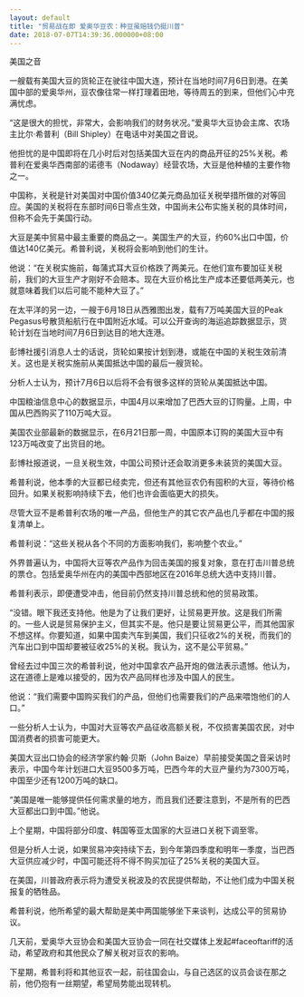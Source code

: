 ```yaml
---
layout: default
title: "贸易战在即 爱奥华豆农：种豆虽赔钱仍挺川普"
date: 2018-07-07T14:39:36.000000+08:00
---
```


美国之音

一艘载有美国大豆的货轮正在驶往中国大连，预计在当地时间7月6日到港。在美国中部的爱奥华州，豆农像往常一样打理着田地，等待周五的到来，但他们心中充满忧虑。

“这是很大的担忧，非常大，会影响我们的财务状况。”爱奥华大豆协会主席、农场主比尔·希普利（Bill Shipley）在电话中对美国之音说。

他担忧的是中国即将在几小时后对包括美国大豆在内的商品开征的25%关税。希普利在爱奥华西南部的诺德韦（Nodaway）经营农场，大豆是他种植的主要作物之一。

中国称，关税是针对美国对中国价值340亿美元商品加征关税举措所做的对等回应。美国的关税将在东部时间6日零点生效，中国尚未公布实施关税的具体时间，但称不会先于美国行动。

大豆是美中贸易中最主重要的商品之一。美国生产的大豆，约60%出口中国，价值达140亿美元。希普利说，关税将会影响到他们的生计。

他说：“在关税实施前，每蒲式耳大豆价格跌了两美元。在他们宣布要加征关税前，我们的大豆生产才刚好不会赔本。现在大豆价格比生产成本还要低两美元，也就意味着我们以后可能不能种大豆了。”

在太平洋的另一边，一艘于6月18日从西雅图出发，载有7万吨美国大豆的Peak Pegasus号散货船航行在中国附近水域。可以公开查询的海运追踪数据显示，货轮计划在当地时间7月6日到达目的地大连港。

彭博社援引消息人士的话说，货轮如果按计划到港，或能在中国的关税生效前清关。这也是关税实施前从美国抵达中国的最后一艘货轮。

分析人士认为，预计7月6日以后将不会有很多这样的货轮从美国抵达中国。

中国粮油信息中心的数据显示，中国4月以来增加了巴西大豆的订购量。上周，中国从巴西购买了110万吨大豆。

美国农业部最新的数据显示，在6月21日那一周，中国原本订购的美国大豆中有123万吨改变了出货目的地。

彭博社报道说，一旦关税生效，中国公司预计还会取消更多未装货的美国大豆。

希普利说，他本季的大豆都已经卖完，但还有其他豆农仍有囤积的大豆，等待价格回升。如果关税影响持续下去，他们也许会面临更大的损失。

尽管大豆不是希普利农场的唯一产品，但他生产的其它农产品也几乎都在中国的报复清单上。

希普利说：“这些关税从各个不同的方面影响我们，影响整个农业。”

外界普遍认为，中国将大豆等农产品作为回击美国的报复对象，意在打击川普总统的票仓。包括爱奥华州在内的美国中西部地区在2016年总统大选中支持川普。

希普利表示，即便遭受冲击，他目前仍然支持川普总统和他的贸易政策。

“没错。眼下我还支持他。他是为了让我们更好，让贸易更开放。这是我们所需的。一些人说是贸易保护主义，但其实不是。他只是要让贸易更公平，而其他国家不想这样。你要知道，如果中国卖汽车到美国，我们只征收2%的关税，而我们的汽车出口到中国却要被征收25%的关税。我认为，这不是公平贸易。”

曾经去过中国三次的希普利说，他对中国拿农产品开炮的做法表示遗憾。他认为，这在道德上是难以接受的，因为农产品同样也涉及中国人的民生。

他说：“我们需要中国购买我们的产品，但他们也需要我们的产品来喂饱他们的人口。”

一些分析人士认为，中国对大豆等农产品征收高额关税，不仅损害美国农民，对中国消费者的损害可能更大。

美国大豆出口协会的经济学家约翰·贝斯（John Baize）早前接受美国之音采访时表示，中国今年计划进口大豆9500多万吨，巴西今年的大豆产量约为7300万吨，中国至少还有1200万吨的缺口。

“美国是唯一能够提供任何需求量的地方，而且我们还要注意到，不是所有的巴西大豆都出口到中国。”他说。

上个星期，中国将部分印度、韩国等亚太国家的大豆进口关税下调至零。

但是分析人士说，如果贸易冲突持续下去，到今年第四季度和明年一季度，当巴西大豆供应减少时，中国可能还将不得不购买加征了25%关税的美国大豆。

在美国，川普政府表示将为遭受关税波及的农民提供帮助，不让他们成为中国关税报复的牺牲品。

希普利说，他所希望的最大帮助是美中两国能够坐下来谈判，达成公平的贸易协议。

几天前，爱奥华大豆协会和美国大豆协会一同在社交媒体上发起#faceoftariff的活动，希望政府和其他民众了解关税对豆农的影响。

下星期，希普利将和其他豆农一起，前往国会山，与自己选区的议员会谈在那之前，他仍抱有一丝期望，希望局势能出现转机。

